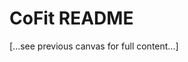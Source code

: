 <!-- status: stub; target: 150+ words -->
<!-- status: stub; target: 150+ words -->
<!-- status: stub; target: 150+ words -->
# CoFit README

[...see previous canvas for full content...]



